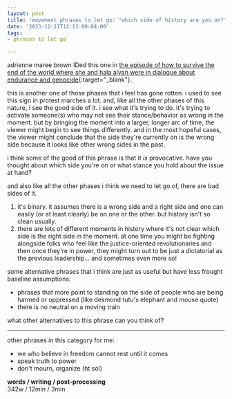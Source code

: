 ```yaml
---
layout: post
title: 'movement phrases to let go: "which side of history are you on?"'
date: '2023-12-11T12:13:00-04:00'
tags:
- phrases to let go

--- 
```




adrienne maree brown IDed this one in [the episode of how to survive the end of the world where she and hala alyan were in dialogue about endurance and genocide](){:target="_blank"}. 

this is another one of those phases that i feel has gone rotten. i used to see this sign in protest marches a lot. and, like all the other phases of this nature, i see the good side of it. i see what it's trying to do. it's trying to activate someone(s) who may not see their stance/behavior as wrong in the moment. but by bringing the moment into a larger, longer arc of time, the viewer might begin to see things differently. and in the most hopeful cases, the viewer might conclude that the side they're currently on is the wrong side because it looks like other wrong sides in the past. 

i think some of the good of this phrase is that it *is* provocative. have you thought about which side you're on or what stance you hold about the issue at hand? 

and also like all the other phases i think we need to let go of, there are bad sides of it. 

1. it's binary. it assumes there is a wrong side and a right side and one can easily (or at least clearly) be on one or the other. but history isn't so clean usually. 
2. there are lots of different moments in history where it's not clear which side is the right side in the moment. at one time you might be fighting alongside folks who feel like the justice-oriented revolutionaries and then once they're in power, they might turn out to be just a dictatorial as the previous leadership... and sometimes even more so! 


some alternative phrases that i think are just as useful but have less frought baseline assumptions: 

* phrases that more point to standing on the side of people who are being harmed or oppressed (like desmond tutu's elephant and mouse quote) 
* there is no neutral on a moving train

what other alternatives to this phrase can you think of?




---

other phrases in this category for me:

- we who believe in freedom cannot rest until it comes
- speak truth to power
- don't mourn, organize (ht sól)


<!-- hyperlink bank -->


<!-- &#042; = asterisk -->
<!-- &#039; = single quote '-->

**words / writing / post-processing**  
342w / 12min / 3min